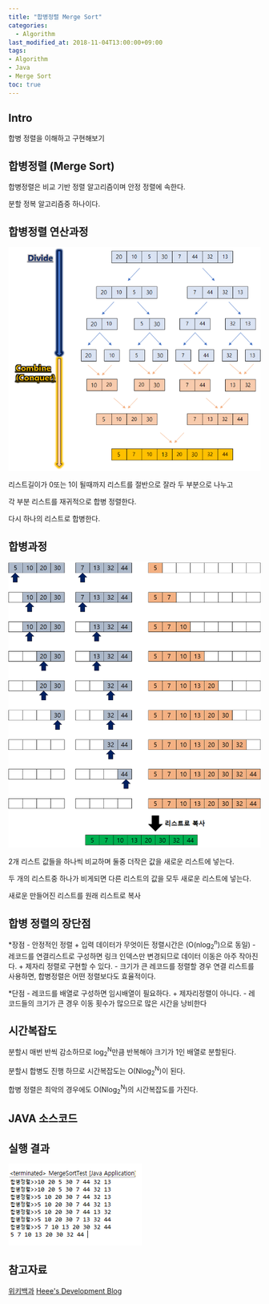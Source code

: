 ```yaml
---
title: "합병정렬 Merge Sort"
categories: 
  - Algorithm
last_modified_at: 2018-11-04T13:00:00+09:00
tags:
- Algorithm
- Java
- Merge Sort
toc: true
---
```


## Intro

합병 정렬을 이해하고 구현해보기



## 합병정렬 (Merge Sort)

합병정렬은 비교 기반 정렬 알고리즘이며 안정 정렬에 속한다.

분할 정복 알고리즘중 하나이다.



## 합병정렬 연산과정

![merge](https://github.com/lesslate/lesslate.github.io/blob/master/assets/img/Algorithm/merge/merger.png?raw=true)

리스트길이가 0또는 1이 될때까지 리스트를 절반으로 잘라 두 부분으로 나누고

각 부분 리스트를 재귀적으로 합병 정렬한다.

다시 하나의 리스트로 합병한다.



## 합병과정

![merge2](https://github.com/lesslate/lesslate.github.io/blob/master/assets/img/Algorithm/merge/merge2.png?raw=true)

2개 리스트 값들을 하나씩 비교하며 둘중 더작은 값을 새로운 리스트에 넣는다.

두 개의 리스트중 하나가 비게되면 다른 리스트의 값을 모두 새로운 리스트에 넣는다.

새로운 만들어진 리스트를 원래 리스트로 복사




## 합병 정렬의 장단점

*장점
    - 안정적인 정렬
        + 입력 데이터가 무엇이든 정렬시간은 (O(nlog<sub>2</sub><sup>n</sup>)으로 동일)
    - 레코드를 연결리스트로 구성하면 링크 인덱스만 변경되므로 데이터 이동은 아주 작아진다.
        + 제자리 정렬로 구현할 수 있다.
    - 크기가 큰 레코드를 정렬할 경우 연결 리스트를 사용하면, 합병정렬은 어떤 정렬보다도 효율적이다.

*단점
    - 레코드를 배열로 구성하면 임시배열이 필요하다.
        + 제자리정렬이 아니다.
    - 레코드들의 크기가 큰 경우 이동 횟수가 많으므로 많은 시간을 낭비한다
    

## 시간복잡도

분할시 매번 반씩 감소하므로 log<sub>2</sub><sup>N</sup>만큼 반복해야 크기가 1인 배열로 분할된다.

분할시 합병도 진행 하므로 시간복잡도는 O(Nlog<sub>2</sub><sup>N</sup>)이 된다.

합병 정렬은 최악의 경우에도 O(Nlog<sub>2</sub><sup>N</sup>)의 시간복잡도를 가진다.




## JAVA 소스코드

<script src="https://gist.github.com/lesslate/94f3060398198fb7b1bd81e15ab5bdce.js"></script>


## 실행 결과

![result](https://github.com/lesslate/lesslate.github.io/blob/master/assets/img/Algorithm/merge/result.png?raw=true)





## 참고자료


[위키백과](https://ko.wikipedia.org/wiki/%ED%95%A9%EB%B3%91_%EC%A0%95%EB%A0%AC)
[Heee's Development Blog](https://gmlwjd9405.github.io/)
